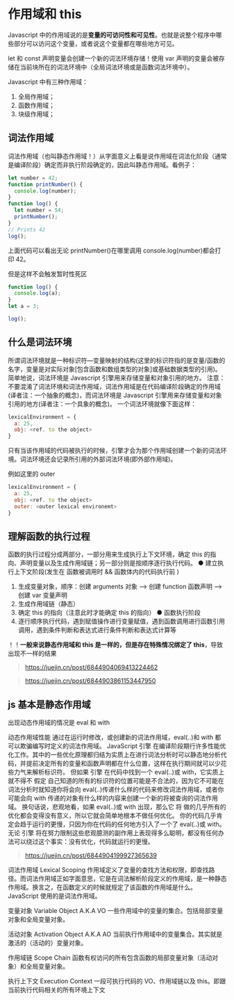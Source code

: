 # 作用域和 this

Javascript 中的作用域说的是**变量的可访问性和可见性**。也就是说整个程序中哪些部分可以访问这个变量，或者说这个变量都在哪些地方可见。

let 和 const 声明变量会创建一个新的词法环境存储！使用 var 声明的变量会被存储在当前块所在的词法环境中（全局词法环境或是函数词法环境中）。

Javascript 中有三种作用域：

1. 全局作用域；
2. 函数作用域；
3. 块级作用域；

## 词法作用域

词法作用域（也叫静态作用域！）从字面意义上看是说作用域在词法化阶段（通常是编译阶段）确定而非执行阶段确定的，因此叫静态作用域。看例子：

```js
let number = 42;
function printNumber() {
  console.log(number);
}
function log() {
  let number = 54;
  printNumber();
}
// Prints 42
log();
```

上面代码可以看出无论 printNumber()在哪里调用 console.log(number)都会打印 42。

但是这样不会触发暂时性死区

```js
function log() {
  console.log(a);
}
let a = 3;

log();
```

## 什么是词法环境

所谓词法环境就是一种标识符—变量映射的结构(这里的标识符指的是变量/函数的名字，变量是对实际对象[包含函数和数组类型的对象]或基础数据类型的引用)。
简单地说，词法环境是 Javascript 引擎用来存储变量和对象引用的地方。
注意：不要混淆了词法环境和词法作用域，词法作用域是在代码编译阶段确定的作用域(译者注：一个抽象的概念)，而词法环境是 Javascript 引擎用来存储变量和对象引用的地方(译者注：一个具象的概念)。
一个词法环境就像下面这样：

```js
lexicalEnvironment = {
  a: 25,
  obj: <ref. to the object>
}
```

只有当该作用域的代码被执行的时候，引擎才会为那个作用域创建一个新的词法环境。词法环境还会记录所引用的外部词法环境(即外部作用域)。

例如这里的 outer

```js
lexicalEnvironment = {
  a: 25,
  obj: <ref. to the object>
  outer: <outer lexical environemt>
}

```

## 理解函数的执行过程

函数的执行过程分成两部分，一部分用来生成执行上下文环境，确定 this 的指向、声明变量以及生成作用域链；另一部分则是按顺序逐行执行代码。
● 建立执行上下文阶段(发生在 函数被调用时 && 函数体内的代码执行前 )

1. 生成变量对象，顺序：创建 arguments 对象 --> 创建 function 函数声明 --> 创建 var 变量声明
2. 生成作用域链（静态）
3. 确定 this 的指向（注意此时才能确定 this 的指向）
   ● 函数执行阶段
4. 逐行顺序执行代码，遇到赋值操作进行变量赋值，遇到函数调用进行函数引用调用，遇到条件判断和表达式进行条件判断和表达式计算等

！！**一般来说静态作用域和 this 是一样的，但是存在特殊情况绑定了 this**，导致出现不一样的结果

> https://juejin.cn/post/6844904069413224462

> https://juejin.cn/post/6844903861153447950

## js 基本是静态作用域

出现动态作用域的情况是 eval 和 with

动态作用域性能
通过在运行时修改，或创建新的词法作用域，eval(..)和 with 都可以欺骗编写时定义的词法作用域。
JavaScript 引擎 在编译阶段期行许多性能优化工作。其中的一些优化原理都归结为实质上在进行词法分析时可以静态地分析代码，并提前决定所有的变量和函数声明都在什么位置，这样在执行期间就可以少花些力气来解析标识符。
但如果 引擎 在代码中找到一个 eval(..)或 with，它实质上就不得不 假定 自己知道的所有的标识符的位置可能是不合法的，因为它不可能在词法分析时就知道你将会向 eval(..)传递什么样的代码来修改词法作用域，或者你可能会向 with 传递的对象有什么样的内容来创建一个新的将被查询的词法作用域。
换句话说，悲观地看，如果 eval(..)或 with 出现，那么它 将 做的几乎所有的优化都会变得没有意义，所以它就会简单地根本不做任何优化。
你的代码几乎肯定会趋于运行的更慢，只因为你在代码的任何地方引入了一个了 eval(..)或 with。无论 引擎 将在努力限制这些悲观臆测的副作用上表现得多么聪明，都没有任何办法可以绕过这个事实：没有优化，代码就运行的更慢。

> https://juejin.cn/post/6844904199927365639

词法作用域
Lexical Scoping 作用域定义了变量的查找方法和权限，即查找路径。而词法作用域正如字面意思，它是在词法解析阶段定义的作用域，是一种静态作用域。换言之，在函数定义的时候就规定了该函数的作用域是什么。JavaScript 使用的是词法作用域。

变量对象 Variable Object A.K.A VO
一些作用域中的变量的集合。包括局部变量对象和全局变量对象。

活动对象 Activation Object A.K.A AO
当前执行作用域中的变量集合。其实就是激活的（活动的）变量对象。

作用域链 Scope Chain 函数有权访问的所有包含函数的局部变量对象（活动对象）和全局变量对象。

执行上下文 Execution Context 一段可执行代码的 VO、作用域链以及 this。即跟当前执行代码相关的所有环境上下文

